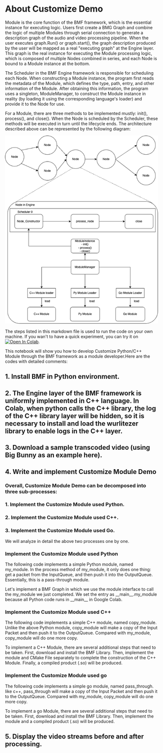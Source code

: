# About Customize Demo
Module is the core function of the BMF framework, which is the essential instance for executing logic. Users first create a BMG Graph and combine the logic of multiple Modules through serial connection to generate a description graph of the audio and video processing pipeline. When the user executes graph.Run() or graph.start(), the graph description produced by the user will be mapped as a real "executing graph" at the Engine layer. This graph is the real instance for executing the Module processing logic, which is composed of multiple Nodes combined in series, and each Node is bound to a Module instance at the bottom.

The Scheduler in the BMF Engine framework is responsible for scheduling each Node. When constructing a Module instance, the program first reads the metadata of the Module, which defines the type, path, entry, and other information of the Module. After obtaining this information, the program uses a singleton, ModuleManager, to construct the Module instance in reality (by loading it using the corresponding language's loader) and provide it to the Node for use.

For a Module, there are three methods to be implemented mustly: init(), process(), and close(). When the Node is scheduled by the Scheduler, these methods will be executed in turn until the lifecycle ends. The architecture described above can be represented by the following diagram:

![](./customize_module.drawio.png)

The steps listed in this markdown file is used to run the code on your own machine. If you wan't to have a quick experiment, you can try it on [![Open In Colab](https://colab.research.google.com/assets/colab-badge.svg)](https://colab.research.google.com/github/BabitMF/bmf/blob/master/bmf/test/customize_module/bmf_customize_demo_latest.ipynb).

This notebook will show you how to develop Customize Python/C++ Module through the BMF framework as a module developer.Here are the codes with detailed comments:

## 1. Install BMF in Python environment.



## 2. The Engine layer of the BMF framework is uniformly implemented in C++ language. In Colab, when python calls the C++ library, the log of the C++ library layer will be hidden, so it is necessary to install and load the wurlitezer library to enable logs in the C++ layer.

## 3. Download a sample transcoded video (using Big Bunny as an example here).

## 4. Write and implement Customize Module Demo
### Overall, Customize Module Demo can be decomposed into three sub-processes:
### 1. Implement the Customize Module used Python.
### 2. Implement the Customize Module used C++.
### 3. Implement the Customize Module used Go.
We will analyze in detail the above two processes one by one.

### Implement the Customize Module used Python
The following code implements a simple Python module, named my_module. In the process method of my_module, it only does one thing: get a packet from the InputQueue, and then push it into the OutputQueue. Essentially, this is a pass-through module.


Let's implement a BMF Graph in which we use the module interface to call the my_module we just completed. We set the entry as \_\_main\_\_.my_module because all Python code runs in \_\_main\_\_ in Google Colab.

### Implement the Customize Module used C++
The following code implements a simple C++ module, named copy_module. Unlike the above Python module, copy_module will make a copy of the Input Packet and then push it to the OutputQueue. Compared with my_module, copy_module will do one more copy.

To implement a C++ Module, there are several additional steps that need to be taken. First, download and install the BMF Library. Then, implement the module and CMake File separately to complete the construction of the C++ Module. Finally, a compiled product (.so) will be produced.

### Implement the Customize Module used go
The following code implements a simple go module, named pass_through. like c++, pass_through will make a copy of the Input Packet and then push it to the OutputQueue. Compared with my_module, copy_module will do one more copy.

To implement a go Module, there are several additional steps that need to be taken. First, download and install the BMF Library. Then, implement the module and a compiled product (.so) will be produced.

## 5. Display the video streams before and after processing.

